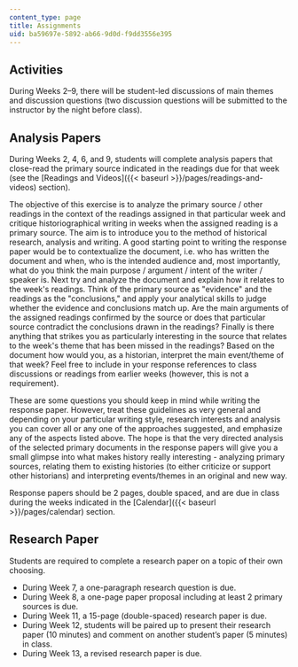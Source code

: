 ```yaml
---
content_type: page
title: Assignments
uid: ba59697e-5892-ab66-9d0d-f9dd3556e395
---
```


Activities
----------

During Weeks 2–9, there will be student-led discussions of main themes and discussion questions (two discussion questions will be submitted to the instructor by the night before class).

Analysis Papers
---------------

During Weeks 2, 4, 6, and 9, students will complete analysis papers that close-read the primary source indicated in the readings due for that week (see the [Readings and Videos]({{< baseurl >}}/pages/readings-and-videos) section).

The objective of this exercise is to analyze the primary source / other readings in the context of the readings assigned in that particular week and critique historiographical writing in weeks when the assigned reading is a primary source. The aim is to introduce you to the method of historical research, analysis and writing. A good starting point to writing the response paper would be to contextualize the document, i.e. who has written the document and when, who is the intended audience and, most importantly, what do you think the main purpose / argument / intent of the writer / speaker is. Next try and analyze the document and explain how it relates to the week's readings. Think of the primary source as "evidence" and the readings as the "conclusions," and apply your analytical skills to judge whether the evidence and conclusions match up. Are the main arguments of the assigned readings confirmed by the source or does that particular source contradict the conclusions drawn in the readings? Finally is there anything that strikes you as particularly interesting in the source that relates to the week's theme that has been missed in the readings? Based on the document how would you, as a historian, interpret the main event/theme of that week? Feel free to include in your response references to class discussions or readings from earlier weeks (however, this is not a requirement).

These are some questions you should keep in mind while writing the response paper. However, treat these guidelines as very general and depending on your particular writing style, research interests and analysis you can cover all or any one of the approaches suggested, and emphasize any of the aspects listed above. The hope is that the very directed analysis of the selected primary documents in the response papers will give you a small glimpse into what makes history really interesting - analyzing primary sources, relating them to existing histories (to either criticize or support other historians) and interpreting events/themes in an original and new way.

Response papers should be 2 pages, double spaced, and are due in class during the weeks indicated in the [Calendar]({{< baseurl >}}/pages/calendar) section.

Research Paper
--------------

Students are required to complete a research paper on a topic of their own choosing.

*   During Week 7, a one-paragraph research question is due.
*   During Week 8, a one-page paper proposal including at least 2 primary sources is due.
*   During Week 11, a 15-page (double-spaced) research paper is due.
*   During Week 12, students will be paired up to present their research paper (10 minutes) and comment on another student’s paper (5 minutes) in class.
*   During Week 13, a revised research paper is due.